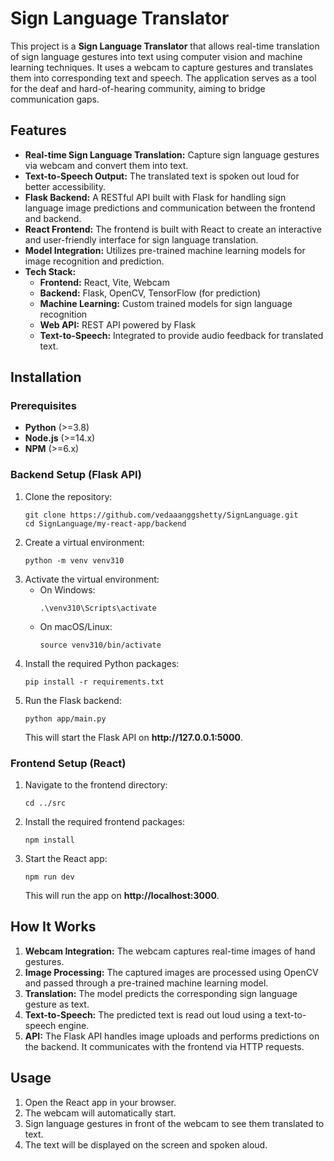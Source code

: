<h1>Sign Language Translator</h1>

<p>This project is a <strong>Sign Language Translator</strong> that allows real-time translation of sign language gestures into text using computer vision and machine learning techniques. It uses a webcam to capture gestures and translates them into corresponding text and speech. The application serves as a tool for the deaf and hard-of-hearing community, aiming to bridge communication gaps.</p>

<h2>Features</h2>
<ul>
    <li><strong>Real-time Sign Language Translation:</strong> Capture sign language gestures via webcam and convert them into text.</li>
    <li><strong>Text-to-Speech Output:</strong> The translated text is spoken out loud for better accessibility.</li>
    <li><strong>Flask Backend:</strong> A RESTful API built with Flask for handling sign language image predictions and communication between the frontend and backend.</li>
    <li><strong>React Frontend:</strong> The frontend is built with React to create an interactive and user-friendly interface for sign language translation.</li>
    <li><strong>Model Integration:</strong> Utilizes pre-trained machine learning models for image recognition and prediction.</li>
    <li><strong>Tech Stack:</strong>
        <ul>
            <li><strong>Frontend:</strong> React, Vite, Webcam</li>
            <li><strong>Backend:</strong> Flask, OpenCV, TensorFlow (for prediction)</li>
            <li><strong>Machine Learning:</strong> Custom trained models for sign language recognition</li>
            <li><strong>Web API:</strong> REST API powered by Flask</li>
            <li><strong>Text-to-Speech:</strong> Integrated to provide audio feedback for translated text.</li>
        </ul>
    </li>
</ul>

<h2>Installation</h2>
<h3>Prerequisites</h3>
<ul>
    <li><strong>Python</strong> (>=3.8)</li>
    <li><strong>Node.js</strong> (>=14.x)</li>
    <li><strong>NPM</strong> (>=6.x)</li>
</ul>

<h3>Backend Setup (Flask API)</h3>
<ol>
    <li>Clone the repository:
        <pre><code>git clone https://github.com/vedaaanggshetty/SignLanguage.git
cd SignLanguage/my-react-app/backend</code></pre>
    </li>
    <li>Create a virtual environment:
        <pre><code>python -m venv venv310</code></pre>
    </li>
    <li>Activate the virtual environment:
        <ul>
            <li>On Windows:
                <pre><code>.\venv310\Scripts\activate</code></pre>
            </li>
            <li>On macOS/Linux:
                <pre><code>source venv310/bin/activate</code></pre>
            </li>
        </ul>
    </li>
    <li>Install the required Python packages:
        <pre><code>pip install -r requirements.txt</code></pre>
    </li>
    <li>Run the Flask backend:
        <pre><code>python app/main.py</code></pre>
        This will start the Flask API on <strong>http://127.0.0.1:5000</strong>.
    </li>
</ol>

<h3>Frontend Setup (React)</h3>
<ol>
    <li>Navigate to the frontend directory:
        <pre><code>cd ../src</code></pre>
    </li>
    <li>Install the required frontend packages:
        <pre><code>npm install</code></pre>
    </li>
    <li>Start the React app:
        <pre><code>npm run dev</code></pre>
        This will run the app on <strong>http://localhost:3000</strong>.
    </li>
</ol>

<h2>How It Works</h2>
<ol>
    <li><strong>Webcam Integration:</strong> The webcam captures real-time images of hand gestures.</li>
    <li><strong>Image Processing:</strong> The captured images are processed using OpenCV and passed through a pre-trained machine learning model.</li>
    <li><strong>Translation:</strong> The model predicts the corresponding sign language gesture as text.</li>
    <li><strong>Text-to-Speech:</strong> The predicted text is read out loud using a text-to-speech engine.</li>
    <li><strong>API:</strong> The Flask API handles image uploads and performs predictions on the backend. It communicates with the frontend via HTTP requests.</li>
</ol>

<h2>Usage</h2>
<ol>
    <li>Open the React app in your browser.</li>
    <li>The webcam will automatically start.</li>
    <li>Sign language gestures in front of the webcam to see them translated to text.</li>
    <li>The text will be displayed on the screen and spoken aloud.</li>
</ol>

